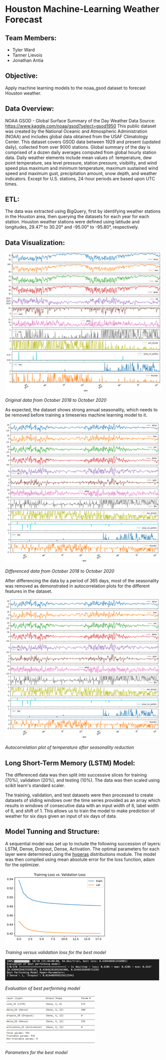 # Houston Machine-Learning Weather Forecast

## Team Members:
* Tyler Ward
* Tanner Lievois
* Jonathan Antia

## Objective: 
Apply machine learning models to the noaa_gsod dataset to forecast Houston weather.

## Data Overview:
NOAA GSOD - Global Surface Summary of the Day Weather Data
Source: https://www.kaggle.com/noaa/gsod?select=gsod1950
This public dataset was created by the National Oceanic and Atmospheric Administration (NOAA) and includes global data obtained from the USAF Climatology Center. This dataset covers GSOD data between 1929 and present (updated daily), collected from over 9000 stations.
Global summary of the day is comprised of a dozen daily averages computed from global hourly station data. Daily weather elements include mean values of: temperature, dew point temperature, sea level pressure, station pressure, visibility, and wind speed plus maximum and minimum temperature, maximum sustained wind speed and maximum gust, precipitation amount, snow depth, and weather indicators. Except for U.S. stations, 24-hour periods are based upon UTC times.

## ETL:
The data was extracted using BigQuery, first by identifying weather stations in the Houston area, then querying the datasets for each year for each station. Houston weather stations were defined using latitude and longitudes, 29.47° to 30.20° and -95.00° to -95.80°, respectively.

## Data Visualization:

![Original data from October 2018 to October 2020](/images/dataWithSeasonality.png)

*Original data from October 2018 to October 2020*

As expected, the dataset shows strong annual seasonality, which needs to be removed before training a timeseries machine learning model to it.

![Differenced data from October 2018 to October 2020](/images/differencedData.png)

*Differenced data from October 2018 to October 2020*

After differencing the data by a period of 365 days, most of the seasonality was removed as demonstrated in autocorrelation plots for the different features in the dataset.

![Autocorrelation plot of temperature after seasonality reduction](/images/differencedData.png)

*Autocorrelation plot of temperature after seasonality reduction*

## Long Short-Term Memory (LSTM) Model:

The differenced data was then split into successive slices for training (70%), validation (20%), and testing (10%). The data was then scaled using scikit learn's standard scaler.

The training, validation, and test datasets were then processed to create datasets of sliding windows over the time series provided as an array which results in windows of consecutive data with an input width of 6, label width of 6, and shift of 1. This allows us to train the model to make prediction of weather for six days given an input of six days of data.

## Model Tunning and Structure:

A sequential model was set up to include the following succession of layers: LSTM, Dense, Dropout, Dense, Activation. The optimal parameters for each layer were determined using the [hyperas](https://github.com/maxpumperla/hyperas) distributions module. The model was then compiled using mean absolute error for the loss function, adam for the optimizer.

![Training and Validation Loss Comparison](/images/bestModelTrainingVsValidationLoss.png)

*Training versus validation loss for the best model*

![Results for the best model](/images/bestModelResults.png)

*Evaluation of best performing model*

![Parameters for the best model](/images/bestModelParams.png)

*Parameters for the best model*